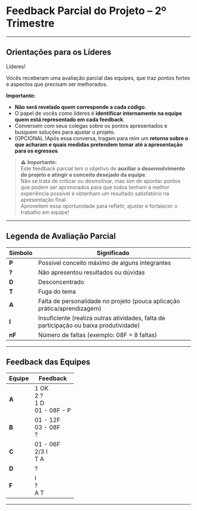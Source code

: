 # Feedback Parcial do Projeto – 2º Trimestre

---

## Orientações para os Líderes

Líderes!

Vocês receberam uma avaliação parcial das equipes, que traz pontos fortes e aspectos que precisam ser melhorados.  

**Importante:**  
- **Não será revelado quem corresponde a cada código**.  
- O papel de vocês como líderes é **identificar internamente na equipe quem está representado em cada feedback**.  
- Conversem com seus colegas sobre os pontos apresentados e busquem soluções para ajustar o projeto.  
- (OPCIONAL )Após essa conversa, tragam para mim um **retorno sobre o que acharam e quais medidas pretendem tomar até a apresentação para os egressos**.  


> ⚠️ **Importante:**  
> Este feedback parcial tem o objetivo de **auxiliar o desenvolvimento do projeto e atingir o conceito desejado da equipe**.  
> Não se trata de criticar ou desmotivar, mas sim de apontar pontos que podem ser aprimorados para que todos tenham a melhor experiência possível e obtenham um resultado satisfatório na apresentação final.  
> Aproveitem essa oportunidade para refletir, ajustar e fortalecer o trabalho em equipe!

---

## Legenda de Avaliação Parcial

| Símbolo        | Significado                                                           |
|----------------|----------------------------------------------------------------------|
| **P**          | Possível conceito máximo de alguns integrantes                       |
| **?**          | Não apresentou resultados ou dúvidas                                 |
| **D**          | Desconcentrado                                                      |
| **T**          | Fuga do tema                                                        |
| **A**          | Falta de personalidade no projeto (pouca aplicação prática/aprendizagem) |
| **I**          | Insuficiente (realiza outras atividades, falta de participação ou baixa produtividade) |
| **nF**         | Número de faltas (exemplo: 08F = 8 faltas)                         |

---

## Feedback das Equipes

| Equipe | Feedback                                  |
|--------|-------------------------------------------|
| **A**  | 1 OK<br>2 ?<br>1 D<br>01 - 08F - P        |
| **B**  | 01 - 12F<br>03 - 08F<br>?           |
| **C**  | 01 - 06F<br>2/3 I<br>T A            | 
| **D**  | ?                                       |
| **F**  | I<br>?<br>A T                           | 

---

